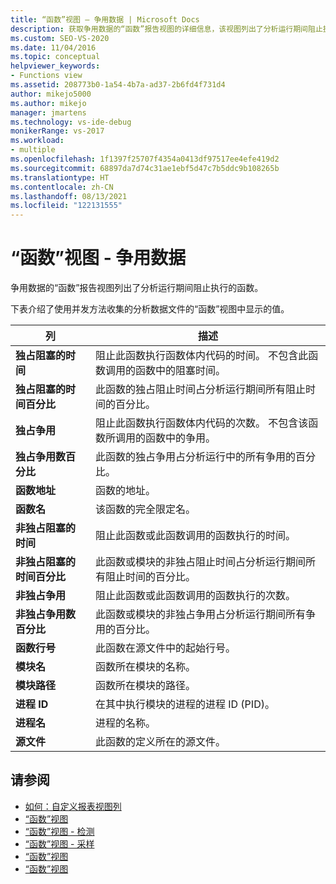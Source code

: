 ```yaml
---
title: “函数”视图 — 争用数据 | Microsoft Docs
description: 获取争用数据的“函数”报告视图的详细信息，该视图列出了分析运行期间阻止执行的函数。
ms.custom: SEO-VS-2020
ms.date: 11/04/2016
ms.topic: conceptual
helpviewer_keywords:
- Functions view
ms.assetid: 208773b0-1a54-4b7a-ad37-2b6fd4f731d4
author: mikejo5000
ms.author: mikejo
manager: jmartens
ms.technology: vs-ide-debug
monikerRange: vs-2017
ms.workload:
- multiple
ms.openlocfilehash: 1f1397f25707f4354a0413df97517ee4efe419d2
ms.sourcegitcommit: 68897da7d74c31ae1ebf5d47c7b5ddc9b108265b
ms.translationtype: HT
ms.contentlocale: zh-CN
ms.lasthandoff: 08/13/2021
ms.locfileid: "122131555"
---
```

# <a name="functions-view---contention-data"></a>“函数”视图 - 争用数据
争用数据的“函数”报告视图列出了分析运行期间阻止执行的函数。

 下表介绍了使用并发方法收集的分析数据文件的“函数”视图中显示的值。

|列|描述|
|------------|-----------------|
|**独占阻塞的时间**|阻止此函数执行函数体内代码的时间。 不包含此函数调用的函数中的阻塞时间。|
|**独占阻塞的时间百分比**|此函数的独占阻止时间占分析运行期间所有阻止时间的百分比。|
|**独占争用**|阻止此函数执行函数体内代码的次数。 不包含该函数所调用的函数中的争用。|
|**独占争用数百分比**|此函数的独占争用占分析运行中的所有争用的百分比。|
|**函数地址**|函数的地址。|
|**函数名**|该函数的完全限定名。|
|**非独占阻塞的时间**|阻止此函数或此函数调用的函数执行的时间。|
|**非独占阻塞的时间百分比**|此函数或模块的非独占阻止时间占分析运行期间所有阻止时间的百分比。|
|**非独占争用**|阻止此函数或此函数调用的函数执行的次数。|
|**非独占争用数百分比**|此函数或模块的非独占争用占分析运行期间所有争用的百分比。|
|**函数行号**|此函数在源文件中的起始行号。|
|**模块名**|函数所在模块的名称。|
|**模块路径**|函数所在模块的路径。|
|**进程 ID**|在其中执行模块的进程的进程 ID (PID)。|
|**进程名**|进程的名称。|
|**源文件**|此函数的定义所在的源文件。|

## <a name="see-also"></a>请参阅
- [如何：自定义报表视图列](../profiling/how-to-customize-report-view-columns.md)
- [“函数”视图](../profiling/functions-view.md)
- [“函数”视图 - 检测](../profiling/functions-view-dotnet-memory-instrumentation-data.md)
- [“函数”视图 - 采样](../profiling/functions-view-dotnet-memory-sampling-data.md)
- [“函数”视图](../profiling/functions-view-instrumentation-data.md)
- [“函数”视图](../profiling/functions-view-sampling-data.md)
